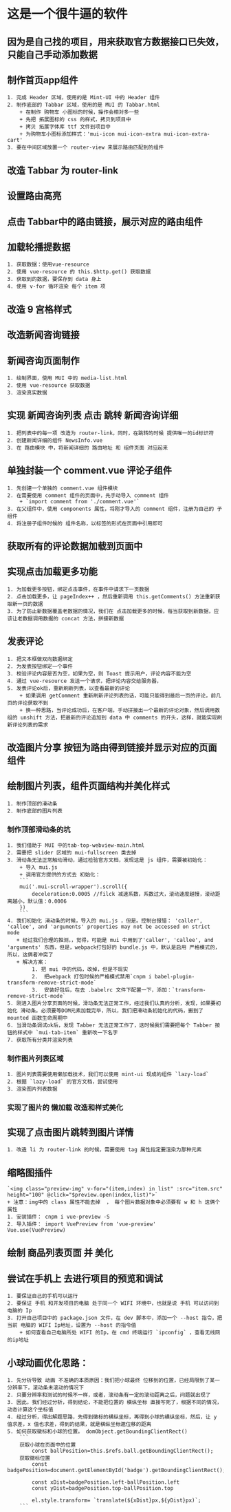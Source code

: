 # 这是一个很牛逼的软件

## 因为是自己找的项目，用来获取官方数据接口已失效，只能自己手动添加数据

## 制作首页app组件
    1. 完成 Header 区域，使用的是 Mint-UI 中的 Header 组件
    2. 制作底部的 Tabbar 区域，使用的是 MUI 的 Tabbar.html
        + 在制作 购物车 小图标的时候，操作会相对多一些
        + 先把 拓展图标的 css 的样式，拷贝到项目中
        + 拷贝 拓展字体库 ttf 文件到项目中
        + 为购物车小图标添加样式：'mui-icon mui-icon-extra mui-icon-extra-cart'
    3. 要在中间区域放置一个 router-view 来展示路由匹配到的组件

## 改造 Tabbar 为 router-link


## 设置路由高亮


## 点击 Tabbar中的路由链接，展示对应的路由组件


## 加载轮播提数据
    1. 获取数据：使用vue-resource
    2. 使用 vue-resource 的 this.$http.get() 获取数据
    3. 获取到的数据，要保存到 data 身上
    4. 使用 v-for 循环渲染 每个 item 项

##  改造 9 宫格样式

##  改造新闻咨询链接

##  新闻咨询页面制作

    1. 绘制界面，使用 MUI 中的 media-list.html
    2. 使用 vue-resource 获取数据
    3. 渲染真实数据

##  实现 新闻咨询列表 点击 跳转 新闻咨询详细

    1. 把列表中的每一项 改造为 router-link，同时，在跳转的时候 提供唯一的id标识符
    2. 创建新闻详细的组件 NewsInfo.vue
    3. 在 路由模块 中，将新闻详细的 路由地址 和 组件页面 对应起来

##  单独封装一个 comment.vue 评论子组件
    1. 先创建一个单独的 comment.vue 组件模块
    2. 在需要使用 comment 组件的页面中，先手动导入 comment 组件
        + `import comment from './comment.vue'`
    3. 在父组件中，使用 components 属性，将刚才导入的 comment 组件，注册为自己的 子组件
    4. 将注册子组件时候的 组件名称，以标签的形式在页面中引用即可

##  获取所有的评论数据加载到页面中

##  实现点击加载更多功能
    1. 为加载更多按钮，绑定点击事件，在事件中请求下一页数据
    2. 点击加载更多，让 pageIndex++ ，然后重新调用 this.getComments() 方法重新获取新一页的数据
    3. 为了防止新数据覆盖老数据的情况，我们在 点击加载更多的时候，每当获取到新数据，应该让老数据调用数据的 concat 方法，拼接新数据

##  发表评论
    1. 把文本框做双向数据绑定
    2. 为发表按钮绑定一个事件
    3. 校验评论内容是否为空，如果为空，则 Toast 提示用户，评论内容不能为空
    4. 通过 vue-resource 发送一个请求，把评论内容交给服务器，
    5. 发表评论ok后，重新刷新列表，以查看最新的评论
        + 如果调用 getComment 重新刷新评论列表的话，可能只能得到最后一页的评论，前几页的评论获取不到
        + 换一种思路，当评论成功后，在客户端，手动拼接出一个最新的评论对象，然后调用数组的 unshift 方法，把最新的评论追加到 data 中 comments 的开头，这样，就能实现刷新评论列表的需求

##  改造图片分享 按钮为路由得到链接并显示对应的页面组件

##  绘制图片列表，组件页面结构并美化样式
    1. 制作顶部的滑动条
    2. 制作底部的图片列表

###  制作顶部滑动条的坑
    1. 我们借助于 MUI 中的tab-top-webview-main.html
    2. 需要把 slider 区域的 mui-fullscreen 类去掉
    3. 滑动条无法正常触动滑动，通过检验官方文档，发现这是 js 组件，需要被初始化：
        + 导入 mui.js
        + 调用官方提供的方式去 初始化：
        ```
        mui('.mui-scroll-wrapper').scroll({
            deceleration:0.0005 //filck 减速系数，系数过大，滚动速度越慢，滚动距离越小，默认值：0.0006
        })
        ```
    4. 我们初始化 滑动条的时候，导入的 mui.js ，但是。控制台报错： 'caller', 'callee', and 'arguments' properties may not be accessed on strict mode 
       + 经过我们合理的推测，，觉得，可能是 mui 中用到了'caller', 'callee', and 'arguments' 东西，但是，webpack打包好的 bundle.js 中，默认是启用 严格模式的，所以，这俩者冲突了
       + 解决方案：
            1. 把 mui 中的代码，改掉，但是不现实
            2.  把webpack 打包时候的严格模式禁用`cnpm i babel-plugin-transform-remove-strict-mode`
            3.  安装好包后，在去 .babelrc 文件下配置一下，添加：`transform-remove-strict-mode`
    5. 刚进入图片分享页面的时候，滑动条无法正常工作，经过我们认真的分析，发现，如果要初始化 滑动条。必须要等DOM元素加载完毕，所以，我们把滑动条初始化的代码，搬到了 mounted 函数生命周期中
    6. 当滑动条调试ok后，发现 Tabber 无法正常工作了，这时候我们需要把每个 Tabber 按钮的样式中 `mui-tab-item` 重新改一下名字
    7. 获取所有分类并渲染列表

### 制作图片列表区域
    1. 图片列表需要使用懒加载技术，我们可以使用 mint-ui 现成的组件 `lazy-load`
    2. 根据 `lazy-load` 的官方文档，尝试使用
    3. 渲染图片列表数据

### 实现了图片的 懒加载 改造和样式美化

##  实现了点击图片跳转到图片详情
    1. 改造 li 为 router-link 的时候，需要使用 tag 属性指定要渲染为那种元素

##  缩略图插件
    `<img class="preview-img" v-for="(item,index) in list" :src="item.src" height="100" @click="$preview.open(index,list)">`
    + 注意：img中的 class 属性不能去掉  ， 每个图片数据对象中必须要有 w 和 h 这俩个属性
    1. 安装插件： cnpm i vue-preview -S
    2. 导入插件： import VuePreview from 'vue-preview'    Vue.use(VuePreview) 

##  绘制 商品列表页面 并 美化


##  尝试在手机上 去进行项目的预览和调试
    1. 要保证自己的手机可以运行
    2. 要保证 手机 和开发项目的电脑 处于同一个 WIFI 环境中，也就是说 手机 可以访问到 电脑的 Ip
    3. 打开自己项目中的 package.json 文件，在 dev 脚本中，添加一个 --host 指令，把当前 电脑的 WIFI Ip地址，设置为 --host 的指令值
        + 如何查看自己电脑所处 WIFI 的Ip，在 cmd 终端运行 `ipconfig` ，查看无线网的ip地址


## 小球动画优化思路：
    1. 先分析导致 动画 不准确的本质原因：我们把小球最终 位移到的位置，已经局限到了某一分辨率下，滚动条未滚动的情况下
    2. 只要分辨率和测试的时候不一样，或者，滚动条有一定的滚动距离之后，问题就出现了
    3. 因此，我们经过分析，得到结论，不能把位置的 横纵坐标 直接写死了，根据不同的情况，动态计算这个坐标值
    4. 经过分析，得出解题思路，先得到徽标的横纵坐标，再得到小球的横纵坐标，然后，让 y 值求差，x 值也求差，得到的结果，就是横纵坐标邀位移的距离
    5. 如何获取徽标和小球的位置。 domObject.getBoundingClientRect()
        ```
        获取小球在页面中的位置
            const ballPosition=this.$refs.ball.getBoundingClientRect();
        获取徽标位置
            const badgePosition=document.getElementById('badge').getBoundingClientRect();

            const xDist=badgePosition.left-ballPosition.left
            const yDist=badgePosition.top-ballPosition.top

            el.style.transform= `translate(${xDist}px,${yDist}px)`;
        ```